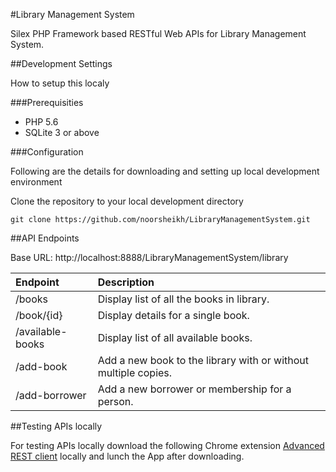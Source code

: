 #Library Management System

Silex PHP Framework based RESTful Web APIs for Library Management System.

##Development Settings

How to setup this localy

###Prerequisities

- PHP 5.6
- SQLite 3 or above

###Configuration

Following are the details for downloading and setting up local development environment

Clone the repository to your local development directory
```
git clone https://github.com/noorsheikh/LibraryManagementSystem.git
```

##API Endpoints

Base URL: http://localhost:8888/LibraryManagementSystem/library

| Endpoint   | Description |
| :-----------  | :----------- |
| /books  |   Display list of all the books in library. |
| /book/{id}   |   Display details for a single book. |
| /available-books |   Display list of all available books. |
| /add-book    |   Add a new book to the library with or without multiple copies. |
| /add-borrower |   Add a new borrower or membership for a person. |


##Testing APIs locally

For testing APIs locally download the following Chrome extension [Advanced REST client](https://chrome.google.com/webstore/detail/advanced-rest-client/hgmloofddffdnphfgcellkdfbfbjeloo) locally and lunch the App after downloading.
